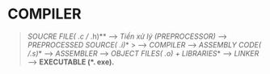 # COMPILER

> **SOUCRE FILE(* .c /* .h)** --> *Tiền xử lý
> (PREPROCESSOR)* --> **PREPROCESSED SOURCE(* .i)** > --> *COMPILER* --> **ASSEMBLY CODE(* /.s)** --> 
> *ASSEMBLER* --> **OBJECT FILES(* .o) + 
> LIBRARIES**  --> *LINKER*  --> **EXECUTABLE (*.
> exe).**